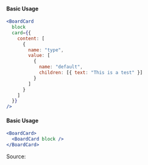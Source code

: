 #### Basic Usage

```jsx
<BoardCard
  block
  card={{
    content: [
      {
        name: "type",
        value: [
          {
            name: "default",
            children: [{ text: "This is a test" }]
          }
        ]
      }
    ]
  }}
/>
```

#### Basic Usage

```jsx
<BoardCard>
  <BoardCard block />
</BoardCard>
```

Source:

```js { "file": "./BoardCard.js" }
```

